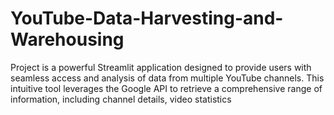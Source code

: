 # YouTube-Data-Harvesting-and-Warehousing
Project is a powerful Streamlit application designed to provide users with seamless access and analysis of data from multiple YouTube channels. This intuitive tool leverages the Google API to retrieve a comprehensive range of information, including channel details, video statistics
